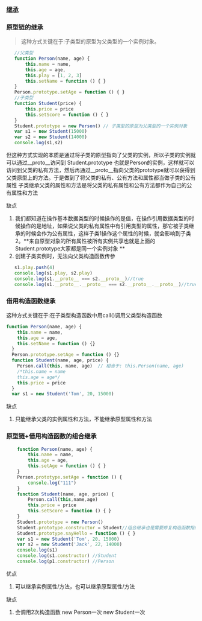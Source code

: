 ### [继承](https://segmentfault.com/a/1190000016708006)

### 原型链的继承

> 这种方式关键在于:子类型的原型为父类型的一个实例对象。

```js
   //父类型
   function Person(name, age) {
       this.name = name,
       this.age = age,
       this.play = [1, 2, 3]
       this.setName = function () { }
   }
   Person.prototype.setAge = function () { }
   //子类型
   function Student(price) {
       this.price = price
       this.setScore = function () { }
   }
   Student.prototype = new Person() // 子类型的原型为父类型的一个实例对象
   var s1 = new Student(15000)
   var s2 = new Student(14000)
   console.log(s1,s2)
```

但这种方式实现的本质是通过将子类的原型指向了父类的实例，所以子类的实例就可以通过__proto__访问到 Student.prototype 也就是Person的实例，这样就可以访问到父类的私有方法，然后再通过__proto__指向父类的prototype就可以获得到父类原型上的方法。于是做到了将父类的私有、公有方法和属性都当做子类的公有属性 子类继承父类的属性和方法是将父类的私有属性和公有方法都作为自己的公有属性和方法

缺点

1. 我们都知道在操作基本数据类型的时候操作的是值，在操作引用数据类型的时候操作的是地址，如果说父类的私有属性中有引用类型的属性，那它被子类继承的时候会作为公有属性，这样子类1操作这个属性的时候，就会影响到子类2。**来自原型对象的所有属性被所有实例共享也就是上面的Student.prototype大家都是同一个实例对象 **
2. 创建子类实例时，无法向父类构造函数传参

```js
   s1.play.push(4)
   console.log(s1.play, s2.play)
   console.log(s1.__proto__ === s2.__proto__)//true
   console.log(s1.__proto__.__proto__ === s2.__proto__.__proto__)//true
```

### 借用构造函数继承

这种方式关键在于:在子类型构造函数中用call()调用父类型构造函数

```js
function Person(name, age) {
    this.name = name,
    this.age = age,
    this.setName = function () {}
  }
  Person.prototype.setAge = function () {}
  function Student(name, age, price) {
    Person.call(this, name, age)  // 相当于: this.Person(name, age)
    /*this.name = name
    this.age = age*/
    this.price = price
  }
  var s1 = new Student('Tom', 20, 15000)
```

缺点

1. 只能继承父类的实例属性和方法，不能继承原型属性和方法


### 原型链+借用构造函数的组合继承

```js
    function Person(name, age) {
        this.name = name,
        this.age = age,
        this.setAge = function () { }
    }
    Person.prototype.setAge = function () {
        console.log("111")
    }
    function Student(name, age, price) {
        Person.call(this,name,age)
        this.price = price
        this.setScore = function () { }
    }
    Student.prototype = new Person()
    Student.prototype.constructor = Student//组合继承也是需要修复构造函数指向的
    Student.prototype.sayHello = function () { }
    var s1 = new Student('Tom', 20, 15000)
    var s2 = new Student('Jack', 22, 14000)
    console.log(s1)
    console.log(s1.constructor) //Student
    console.log(p1.constructor) //Person
```

优点

1. 可以继承实例属性/方法，也可以继承原型属性/方法


缺点

1. 会调用2次构造函数    new Person一次 new Student一次